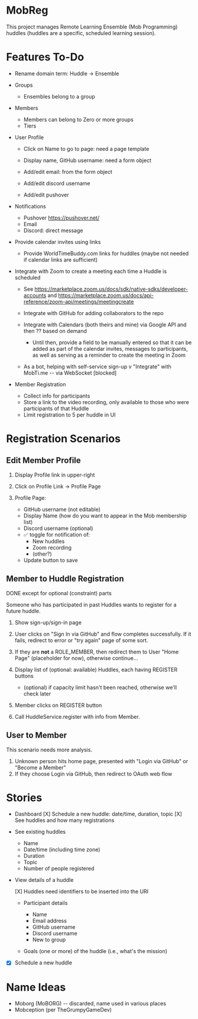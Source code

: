 # MobReg

This project manages Remote Learning Ensemble (Mob Programming) huddles (huddles are a specific, scheduled learning session).

# Features To-Do

* Rename domain term: Huddle -> Ensemble

* Groups
    + Ensembles belong to a group

* Members
    + Members can belong to Zero or more groups
    + Tiers

* User Profile
    + Click on Name to go to page: need a page template
    + Display name, GitHub username: need a form object
    + Add/edit email: from the form object

    + Add/edit discord username
    + Add/edit pushover

* Notifications
    + Pushover https://pushover.net/
    + Email
    + Discord: direct message

* Provide calendar invites using links
    - Provide WorldTimeBuddy.com links for huddles (maybe not needed if calendar links are sufficient)
  
* Integrate with Zoom to create a meeting each time a Huddle is scheduled
    - See https://marketplace.zoom.us/docs/sdk/native-sdks/developer-accounts and https://marketplace.zoom.us/docs/api-reference/zoom-api/meetings/meetingcreate



    - Integrate with GitHub for adding collaborators to the repo
    - Integrate with Calendars (both theirs and mine) via Google API and then ?? based on demand
        + Until then, provide a field to be manually entered so that it can be added as part of the calendar invites, messages to participants, as well as serving as a reminder to create the meeting in Zoom
    - As a bot, helping with self-service sign-up
    v "Integrate" with MobTi.me -- via WebSocket [blocked]

* Member Registration
    + Collect info for participants
    + Store a link to the video recording, only available to those who were participants of that Huddle
    + Limit registration to 5 per huddle in UI


# Registration Scenarios

## Edit Member Profile

1. Display Profile link in upper-right

2. Click on Profile Link -> Profile Page

3. Profile Page:
   
    * GitHub username (not editable)
    * Display Name (how do you want to appear in the Mob membership list)
    * Discord username (optional)
    * ✅ toggle for notification of:
        * New huddles
        * Zoom recording
        * (other?)
    * Update button to save


## Member to Huddle Registration

DONE except for optional (constraint) parts

Someone who has participated in past Huddles wants to register for a future huddle.

1. Show sign-up/sign-in page

2. User clicks on "Sign In via GitHub" and flow completes successfully. If it fails, redirect to error or "try again" page of some sort.

3. If they are **not** a ROLE_MEMBER, then redirect them to User "Home Page" (placeholder for now), otherwise continue...

4. Display list of (optional: available) Huddles, each having REGISTER buttons

    * (optional) if capacity limit hasn't been reached, otherwise we'll check later

5. Member clicks on REGISTER button

6. Call HuddleService.register with info from Member. 


## User to Member

This scenario needs more analysis.

1. Unknown person hits home page, presented with "Login via GitHub" or "Become a Member"
2. If they choose Login via GitHub, then redirect to OAuth web flow


# Stories

* Dashboard
    [X] Schedule a new huddle: date/time, duration, topic
    [X] See huddles and how many registrations

* See existing huddles
    - Name
    - Date/time (including time zone)
    - Duration
    - Topic
    - Number of people registered

* View details of a huddle
   
   [X] Huddles need identifiers to be inserted into the URI

    - Participant details
      - Name
      - Email address 
      - GitHub username
      - Discord username
      - New to group

    - Goals (one or more) of the huddle (i.e., what's the mission)

* [X] Schedule a new huddle

# Name Ideas

* Moborg (MoBORG) -- discarded, name used in various places
* Mobception (per TheGrumpyGameDev)
